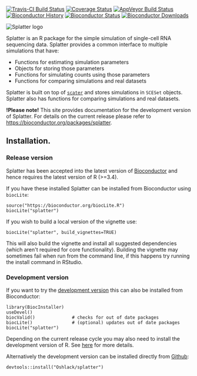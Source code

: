 [![Travis-CI Build Status](https://travis-ci.org/Oshlack/splatter.svg?branch=master)](https://travis-ci.org/Oshlack/splatter)
[![Coverage Status](https://img.shields.io/codecov/c/github/Oshlack/splatter/master.svg)](https://codecov.io/github/Oshlack/splatter?branch=master)
[![AppVeyor Build Status](https://ci.appveyor.com/api/projects/status/github/Oshlack/splatter?branch=master&svg=true)](https://ci.appveyor.com/project/Oshlack/splatter)
[![Bioconductor History](https://bioconductor.org/shields/years-in-bioc/splatter.svg)](https://bioconductor.org/packages/devel/bioc/html/splatter.html)
[![Bioconductor Status](https://bioconductor.org/shields/build/devel/bioc/splatter.svg)](https://bioconductor.org/packages/devel/bioc/html/splatter.html)
[![Bioconductor Downloads](https://bioconductor.org/shields/downloads/splatter.svg)](https://bioconductor.org/packages/devel/bioc/html/splatter.html)

![Splatter logo](https://s16.postimg.org/xc6u52b0l/splatter_logo_small.png)

Splatter is an R package for the simple simulation of single-cell RNA sequencing
data. Splatter provides a common interface to multiple simulations that have:

* Functions for estimating simulation parameters
* Objects for storing those parameters
* Functions for simulating counts using those parameters
* Functions for comparing simulations and real datasets

Splatter is built on top of [`scater`][scater] and stores simulations in
`SCESet` objects. Splatter also has functions for comparing simulations and real
datasets.

**!Please note!** This site provides documentation for the development version
of Splatter. For details on the current release please refer to
https://bioconductor.org/packages/splatter.

## Installation.

### Release version

Splatter has been accepted into the latest version of [Bioconductor][bioc]
and hence requires the latest version of R (>=3.4).

If you have these installed Splatter can be installed from Bioconductor using
`biocLite`:

```{r}
source("https://bioconductor.org/biocLite.R")
biocLite("splatter")
```

If you wish to build a local version of the vignette use:

```{r}
biocLite("splatter", build_vignettes=TRUE)
```

This will also build the vignette and install all suggested dependencies (which
aren't required for core functionality). Building the vignette may sometimes 
fail when run from the command line, if this happens try running the install
command in RStudio.

### Development version

If you want to try the [development version][devel] this can also be installed
from Bioconductor:

```{r}
library(BiocInstaller)
useDevel()
biocValid()              # checks for out of date packages
biocLite()               # (optional) updates out of date packages
biocLite("splatter")
```

Depending on the current release cycle you may also need to install the
development version of R. See [here][bioc-install] for more details.

Alternatively the development version can be installed directly from
[Github][github]:

```{r}
devtools::install("Oshlack/splatter")
```

[scater]: https://github.com/davismcc/scater
[bioc]: https://bioconductor.org/packages/splatter
[devel]: https://bioconductor.org/packages/devel/bioc/html/splatter.html
[bioc-install]: https://www.bioconductor.org/developers/how-to/useDevel/
[github]: https://github.com/Oshlack/splatter
